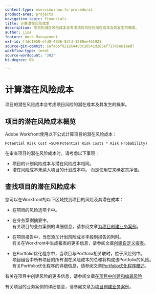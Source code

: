 ```yaml
---
content-type: overview;how-to-procedural
product-area: projects
navigation-topic: financials
title: 计算潜在风险成本
description: 项目的潜在风险成本会考虑项目风险的潜在成本及其发生的概率。
author: Lisa
feature: Work Management
exl-id: f4dc1950-efd8-4936-83fd-1280ee465923
source-git-commit: 6afa65f921864403c10541d283ef717dce81aed7
workflow-type: tm+mt
source-wordcount: '302'
ht-degree: 0%

---
```


# 计算潜在风险成本

项目的潜在风险成本会考虑项目风险的潜在成本及其发生的概率。

## 项目的潜在风险成本概览

Adobe Workfront使用以下公式计算项目的潜在风险成本：

```
Potential Risk Cost =SUM(Potential Risk Costs * Risk Probability)
```

在审查项目的潜在风险成本时，请考虑以下事项：

* 项目的计划风险成本与潜在风险成本相同。
* 潜在风险成本未纳入项目的计划成本中。 而是使用它来确定其净值。

## 查找项目的潜在风险成本

您可以在Workfront的以下区域找到项目的风险及其潜在成本：

* 在项目的风险选项卡中。
* 在业务案例摘要中。\
  有关项目的业务案例的详细信息，请参阅文章[为项目创建业务案例](../../../manage-work/projects/define-a-business-case/create-business-case.md)。
* 在项目报告中，当您添加计划风险成本字段到报告的列时。\
  有关在Workfront中生成报表的更多信息，请参阅文章[创建自定义报表](../../../reports-and-dashboards/reports/creating-and-managing-reports/create-custom-report.md)。

* 在Portfolio优化程序中，当项目与Portfolio相关联时，位于风险列中。\
  项目组合中所有项目的所有潜在风险成本的总和将构成该Portfolio的风险。\
  有关Portfolio优化程序的详细信息，请参阅文章[Portfolio优化程序概述](../../../manage-work/portfolios/portfolio-optimizer/portfolio-optimizer-overview.md)。

有关在项目中创建风险的更多信息，请参阅文章[在项目中创建和编辑风险](../../../manage-work/projects/define-a-business-case/create-edit-risks-on-projects.md)

有关项目的业务案例的详细信息，请参阅文章[为项目创建业务案例](../../../manage-work/projects/define-a-business-case/create-business-case.md)。
